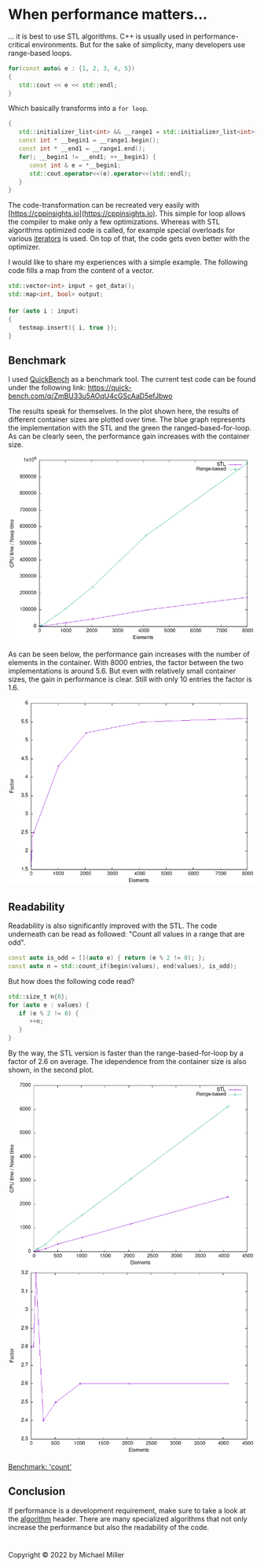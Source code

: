 # When performance matters...

... it is best to use STL algorithms. C++ is usually used in performance-critical environments. But for the sake of simplicity, many developers use range-based loops. 

```c++
for(const auto& e : {1, 2, 3, 4, 5})
{
   std::cout << e << std::endl;		
}
```
Which basically transforms into a ```for loop```. 
```c++
{
   std::initializer_list<int> && __range1 = std::initializer_list<int>{1, 2, 3, 4, 5};
   const int * __begin1 = __range1.begin();
   const int * __end1 = __range1.end();
   for(; __begin1 != __end1; ++__begin1) {
      const int & e = *__begin1;
      std::cout.operator<<(e).operator<<(std::endl);
   }
}
```
The code-transformation can be recreated very easily with [https://cppinsights.io](https://cppinsights.io). This simple for loop allows the compiler to make only a few optimizations.
Whereas with STL algorithms optimized code is called, for example special overloads for various [iterators](https://en.cppreference.com/w/cpp/iterator) is used. On top of that, the code gets even better with the optimizer. 

I would like to share my experiences with a simple example. The following code fills a map from the content of a vector. 
```c++
std::vector<int> input = get_data();
std::map<int, bool> output;

for (auto i : input)
{
   testmap.insert({ i, true });
}
```

## Benchmark

I used [QuickBench](https://www.quick-bench.com/) as a benchmark tool. The current test code can be found under the following link: https://quick-bench.com/q/ZmBU33u5AOqU4cGScAaD5efJbwo

The results speak for themselves. In the plot shown here, the results of different container sizes are plotted over time. The blue graph represents the implementation with the STL and the green the ranged-based-for-loop. As can be clearly seen, the performance gain increases with the container size. 

![elements_over_time](/images/elements_over_time.png)

As can be seen below, the performance gain increases with the number of elements in the container. With 8000 entries, the factor between the two implementations is around 5.6. But even with relatively small container sizes, the gain in performance is clear. Still with only 10 entries the factor is 1.6.

![elements_over_factor](/images/elements_factor.png)


## Readability

Readability is also significantly improved with the STL. The code underneath can be read as followed: "Count all values in a range that are odd". 

```c++
const auto is_odd = [](auto e) { return (e % 2 != 0); };
const auto n = std::count_if(begin(values), end(values), is_odd);
```
But how does the following code read? 
```c++
std::size_t n{0};
for (auto e : values) {
   if (e % 2 != 0) {
      ++n;
   }
}
```

By the way, the STL version is faster than the range-based-for-loop by a factor of 2.6 on average. The idependence from the container size is also shown, in the second plot. 

![count_if](/images/count_if.png)
![count_if_factor](/images/count_if_factor.png)

[Benchmark: 'count'](https://quick-bench.com/q/uA5_fuPslRkY77ArtGKmfphSSbs)


## Conclusion

If performance is a development requirement, make sure to take a look at the [algorithm](https://en.cppreference.com/w/cpp/algorithm) header. There are many specialized algorithms that not only increase the performance but also the readability of the code. 

#
Copyright &copy; 2022 by Michael Miller 
